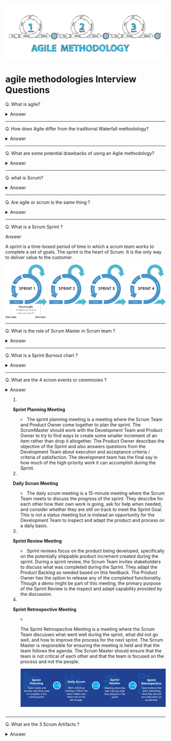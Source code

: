 ![Agile logo](images/logos/logo-agile.png)

# agile methodologies Interview Questions

Q. What is agile?

<details> <summary> Answer </summary>

Agile is an approach or mindset for project management and software development. Emphasis is placed on incremental software development. Adapt and respond to change as products and requirements change. Agile is used as a flexible approach to meet the strengths of traditional Waterfall methods.

</details>

---

Q. How does Agile differ from the traditional Waterfall methodology?

<details> <summary> Answer </summary>

- Agile emphasizes adaptability and participation. Plan waterfall prices in advance.
- Agile is an incremental and iterative approach. Waterfall is a linear and continuous approach.
- Agile splits projects into sprints. The waterfall divides the project into phases.
- Agile helps with small projects. A lot to accomplish The waterfall helps complete the project.
- Agile introduces product thinking with a focus on customer satisfaction. Waterfall introduces project thinking with a focus on successful project delivery.
- In Agile, requirements are ready every day, whereas in Waterfall, requirements are ready only once from the start.
- Agile allows requirements to change at any time. Waterfall avoids scope changes at the beginning of a project.
- Testing with Agile Development The testing phase occurs after the waterfall construction phase.
- In Agile, the testing team can be involved in changing the requirements. In Waterfall, the testing team is not involved in changing the requirements.
- Agile allows the entire team to manage a project without a dedicated project manager. Waterfall requires a project manager who plays a key role in each step.

</details>

---

Q. What are some potential drawbacks of using an Agile methodology?

<details> <summary> Answer </summary>

- Agile is easy to understand in theory. But it's hard to do well in practice. It takes real commitment and the first attempt is unlikely to go well.
- The fact that Agile requires very little implementation in the beginning. This makes it easy to be overlooked at the same time. and providing new and unexpected functionality
- Agile requires more time and energy from everyone. This is because developers and users (i.e. product owners) communicate continuously.
- There may be fewer blueprints for what the final deliverable will be. This can make it difficult to gain commitment to the project from stakeholders at an early stage.
- Agile can be challenging when it comes to supplier-customer relationships. Customers generally want to know what they are getting for their money as quickly as possible.
- Agile can be very challenging for large projects or where coexistence is not possible. (between developers and businesses)
- Agile methods often require rapid changes from one side of the project to the other. This leaves little time for proper documentation of each step. Record keeping is important. But this is often a disadvantage of agile working methods.
- Features that are too large to fit in a single or multiple frames may be avoided. Because it doesn't fit the view.
</details>

---

Q. what is Scrum?

<details> <summary> Answer </summary>

Scrum is an agile framework for developing, delivering, and sustaining software products and services. Although since its inception Scrum has gained popularity in other areas such as research, sales, marketing, and high tech…

The Scrum framework is designed for teams of 10 people or less. It breaks down work into goals that can be completed in time-boxed iterations, called Sprints, lasting no more than a month. Mostly for two weeks, a Scrum team with a 15 minute time box … tracks progress in a daily meeting, called the Daily Scrum, at the end of the sprint. The team reviews sprints and retrospectives to show work done and make continuous improvements.

</details>

---

Q. Are agile or scrum is the same thing ?

<details> <summary> Answer </summary>

No, agile is a philosophy or mindset for project management and software development. Scrum is a framework for agile project management. Scrum is an agile framework for developing, delivering, and sustaining software products and services. Although since its inception Scrum has gained popularity in other areas such as research, sales, marketing, and high tech…

![image](images/005.png)

</details>

---

Q. What is a Scrum Sprint ?

<detiails> <summary> Answer </summary>

A sprint is a time-boxed period of time in which a scrum team works to complete a set of goals. The sprint is the heart of Scrum. It is the only way to deliver value to the customer.

![image](images/023.png)

</details>

---

Q. What is the role of Scrum Master in Scrum team ?

<details> <summary> Answer </summary>

The Scrum Master is accountable for a scrum Team's effectiveness. They focus on coaching the team members in self-management and cross-functionality, eliminating impediments to the team's progress and shielding them from outside interference, and making sure that all scrum events and ceremonies take place and are positive, productive, and kept within the alloted time.

In addition to working with team members, scrum masters also work with project owners as well as stakeholders to ensure that everyone understands and follows scrum practices and is clear about what the team is working on and what the objectives are.

</details>

---

Q. What is a Sprint Burnout chart ?

<details> <summary> Answer </summary>

Sprint burndowns are a graphical way of showing how much work is remaining in the sprint, typically in terms of task hours. It is typically updated at the daily scrum. As the sprint progresses, the amount of work remaining should steadily decrease and should trend toward being complete on the last day of the sprint. Burndowns that show increasing work or few completed tasks are signals to the Scrum Master and the team that the sprint is not going well. Sprint burndown charts helps teams gauge whether they will complete the work of a sprint. Burndown charts also reinforce the Scrum values of commitment, focus and openness and one of the three pillars of empirical process control: transparency.

![image](images/026.png)

</details>

---

Q. What are the 4 scrum events or ceremnoies ?

<details> <summary> Answer <summary>

1. **Sprint Planning Meeting**

   - The sprint planning meeting is a meeting where the Scrum Team and Product Owner come together to plan the sprint. The ScrumMaster should work with the Development Team and Product Owner to try to find ways to create some smaller increment of an item rather than drop it altogether. The Product Owner describes the objective of the Sprint and also answers questions from the Development Team about execution and acceptance criteria / criteria of satisfaction. The development team has the final say in how much of the high-priority work it can accomplish during the Sprint.

2. **Daily Scrum Meeting**

   - The daily scrum meeting is a 15-minute meeting where the Scrum Team meets to discuss the progress of the sprint. They describe for each other how their own work is going, ask for help when needed, and consider whether they are still on track to meet the Sprint Goal. This is not a status meeting but is instead an opportunity for the Development Team to inspect and adapt the product and process on a daily basis.

3. **Sprint Review Meeting**

   - Sprint reviews focus on the product being developed, specifically on the potentially shippable product increment created during the sprint. During a sprint review, the Scrum Team invites stakeholders to discuss what was completed during the Sprint. They adapt the Product Backlog as needed based on this feedback. The Product Owner has the option to release any of the completed functionality. Though a demo might be part of this meeting, the primary purpose of the Sprint Review is the inspect and adapt capability provided by the discussion.

4. **Sprint Retrospective Meeting**

   - The Sprint Retrospective Meeting is a meeting where the Scrum Team discusses what went well during the sprint, what did not go well, and how to improve the process for the next sprint. The Scrum Master is responsible for ensuring the meeting is held and that the team follows the agenda. The Scrum Master should ensure that the team is not critical of each other and that the team is focused on the process and not the people.

     ![image](images/022.png)

</details>

---

Q. What are the 3 Scrum Artifacts ?

<details> <summary> Answer </summary>

1. **Product Backlog**

   - The product backlog is a list of all the features and functionality that a product must have. It is constantly evolving and is never complete.

2. **Sprint Backlog**

   - The sprint backlog is a list of all the features and functionality that must be completed during the sprint. It is a subset of the product backlog. It is created during the sprint planning meeting. During this negotiation, the ScrumMaster should work with the Development Team and Product Owner to try to find ways to create some smaller increment of an item rather than drop it altogether.

3. **Prouduct Increment**

   - The product increment is the sum of all the completed features and functionality that have been completed during the sprint. It is the result of the sprint. It is the only thing that can be delivered to the customer.

![image](images/024.png)

   <detalils>

---
